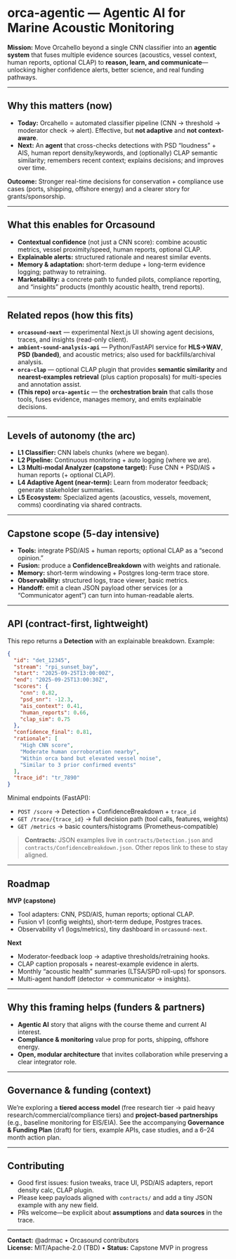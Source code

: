 # orca-agentic — Agentic AI for Marine Acoustic Monitoring

**Mission:** Move Orcahello beyond a single CNN classifier into an **agentic system** that fuses multiple evidence sources (acoustics, vessel context, human reports, optional CLAP) to **reason, learn, and communicate**—unlocking higher confidence alerts, better science, and real funding pathways.

---

## Why this matters (now)
- **Today:** Orcahello = automated classifier pipeline (CNN → threshold → moderator check → alert). Effective, but **not adaptive** and **not context-aware**.  
- **Next:** An **agent** that cross-checks detections with PSD “loudness” + AIS, human report density/keywords, and (optionally) CLAP semantic similarity; remembers recent context; explains decisions; and improves over time.

**Outcome:** Stronger real-time decisions for conservation + compliance use cases (ports, shipping, offshore energy) and a clearer story for grants/sponsorship.

---

## What this enables for Orcasound
- **Contextual confidence** (not just a CNN score): combine acoustic metrics, vessel proximity/speed, human reports, optional CLAP.  
- **Explainable alerts:** structured rationale and nearest similar events.  
- **Memory & adaptation:** short-term dedupe + long-term evidence logging; pathway to retraining.  
- **Marketability:** a concrete path to funded pilots, compliance reporting, and “insights” products (monthly acoustic health, trend reports).

---

## Related repos (how this fits)
- **`orcasound-next`** — experimental Next.js UI showing agent decisions, traces, and insights (read-only client).  
- **`ambient-sound-analysis-api`** — Python/FastAPI service for **HLS→WAV**, **PSD (banded)**, and acoustic metrics; also used for backfills/archival analysis.  
- **`orca-clap`** — optional CLAP plugin that provides **semantic similarity** and **nearest-examples retrieval** (plus caption proposals) for multi-species and annotation assist.  
- **(This repo) `orca-agentic`** — the **orchestration brain** that calls those tools, fuses evidence, manages memory, and emits explainable decisions.

---

## Levels of autonomy (the arc)
- **L1 Classifier:** CNN labels chunks (where we began).  
- **L2 Pipeline:** Continuous monitoring + auto logging (where we are).  
- **L3 Multi-modal Analyzer (capstone target):** Fuse CNN + PSD/AIS + human reports (+ optional CLAP).  
- **L4 Adaptive Agent (near-term):** Learn from moderator feedback; generate stakeholder summaries.  
- **L5 Ecosystem:** Specialized agents (acoustics, vessels, movement, comms) coordinating via shared contracts.

---

## Capstone scope (5-day intensive)
- **Tools:** integrate PSD/AIS + human reports; optional CLAP as a “second opinion.”  
- **Fusion:** produce a **ConfidenceBreakdown** with weights and rationale.  
- **Memory:** short-term windowing + Postgres long-term trace store.  
- **Observability:** structured logs, trace viewer, basic metrics.  
- **Handoff:** emit a clean JSON payload other services (or a “Communicator agent”) can turn into human-readable alerts.

---

## API (contract-first, lightweight)
This repo returns a **Detection** with an explainable breakdown. Example:

```json
{
  "id": "det_12345",
  "stream": "rpi_sunset_bay",
  "start": "2025-09-25T13:00:00Z",
  "end": "2025-09-25T13:00:30Z",
  "scores": {
    "cnn": 0.82,
    "psd_snr": -12.3,
    "ais_context": 0.41,
    "human_reports": 0.66,
    "clap_sim": 0.75
  },
  "confidence_final": 0.81,
  "rationale": [
    "High CNN score",
    "Moderate human corroboration nearby",
    "Within orca band but elevated vessel noise",
    "Similar to 3 prior confirmed events"
  ],
  "trace_id": "tr_7890"
}
```

Minimal endpoints (FastAPI):
- `POST /score` → Detection + ConfidenceBreakdown + `trace_id`  
- `GET /trace/{trace_id}` → full decision path (tool calls, features, weights)  
- `GET /metrics` → basic counters/histograms (Prometheus-compatible)

> **Contracts:** JSON examples live in `contracts/Detection.json` and `contracts/ConfidenceBreakdown.json`. Other repos link to these to stay aligned.

---

## Roadmap
**MVP (capstone)**
- Tool adapters: CNN, PSD/AIS, human reports; optional CLAP.  
- Fusion v1 (config weights), short-term dedupe, Postgres traces.  
- Observability v1 (logs/metrics), tiny dashboard in `orcasound-next`.

**Next**
- Moderator-feedback loop → adaptive thresholds/retraining hooks.  
- CLAP caption proposals + nearest-example evidence in alerts.  
- Monthly “acoustic health” summaries (LTSA/SPD roll-ups) for sponsors.  
- Multi-agent handoff (detector → communicator → insights).

---

## Why this framing helps (funders & partners)
- **Agentic AI** story that aligns with the course theme and current AI interest.  
- **Compliance & monitoring** value prop for ports, shipping, offshore energy.  
- **Open, modular architecture** that invites collaboration while preserving a clear integrator role.

---

## Governance & funding (context)
We’re exploring a **tiered access model** (free research tier → paid heavy research/commercial/compliance tiers) and **project-based partnerships** (e.g., baseline monitoring for EIS/EIA). See the accompanying **Governance & Funding Plan** (draft) for tiers, example APIs, case studies, and a 6–24 month action plan.

---

## Contributing
- Good first issues: fusion tweaks, trace UI, PSD/AIS adapters, report density calc, CLAP plugin.  
- Please keep payloads aligned with `contracts/` and add a tiny JSON example with any new field.  
- PRs welcome—be explicit about **assumptions** and **data sources** in the trace.

---

**Contact:** @adrmac • Orcasound contributors  
**License:** MIT/Apache-2.0 (TBD) • **Status:** Capstone MVP in progress
